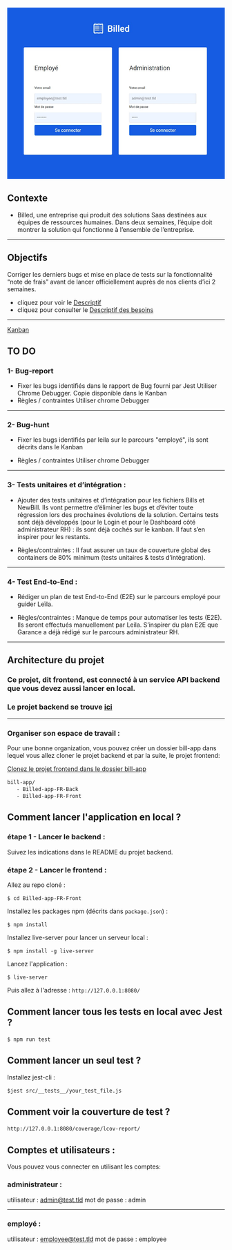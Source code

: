 ![Billed](Assets/Readme.jpg)


## Contexte
- Billed, une entreprise qui produit des solutions Saas destinées aux équipes de ressources humaines. Dans deux semaines, l’équipe doit montrer la solution qui fonctionne à l’ensemble de l’entreprise. 
---
## Objectifs
Corriger les derniers bugs et mise en place de tests sur la fonctionnalité “note de frais” avant de lancer officiellement auprès de nos clients d’ici 2 semaines. 

- cliquez pour voir le [Descriptif](Assets/Descriptif_fonctionnalites.pdf)
- cliquez pour consulter le [Descriptif des besoins](Assets/Billed%2B-%2BDescription%2Bpratique%2Bdes%2Bbesoins%2B-.pdf)

---

[Kanban](https://www.notion.so/a7a612fc166747e78d95aa38106a55ec?v=2a8d3553379c4366b6f66490ab8f0b90)

## TO DO  
 
 ### 1- Bug-report 
 * Fixer les bugs identifiés dans le rapport de Bug fourni par Jest
 Utiliser Chrome Debugger. Copie disponible dans le Kanban 
* Règles / contraintes
Utiliser chrome Debugger

--- 
### 2- Bug-hunt
* Fixer les bugs identifiés par leila sur le parcours  "employé",
ils sont décrits dans le Kanban

* Règles / contraintes
Utiliser chrome Debugger
---


### 3- Tests unitaires et d’intégration : 
* Ajouter des tests unitaires et d’intégration pour les fichiers Bills et NewBill. Ils vont permettre d’éliminer les bugs et d’éviter toute régression lors des prochaines évolutions de la solution. Certains tests sont déjà développés (pour le Login et pour le Dashboard côté administrateur RH) : ils sont déjà cochés sur le kanban. Il faut s’en inspirer pour les restants. 

* Règles/contraintes : Il faut assurer un taux de couverture global des containers de 80% minimum (tests unitaires & tests d’intégration).
--- 
### 4- Test End-to-End : 

* Rédiger un plan de test End-to-End (E2E) sur le parcours employé pour guider Leïla. 

* Règles/contraintes : Manque de temps pour automatiser les tests (E2E). Ils seront effectués manuellement par Leila. S’inspirer du plan E2E que Garance a déjà rédigé sur le parcours administrateur RH.

--- 
## Architecture du projet
### Ce projet, dit frontend, est connecté à un service API backend que vous devez aussi lancer en local.
### Le projet backend se trouve [ici](https://github.com/pascalinecte91/Billed-app-back) 
---
### Organiser son espace de travail :

Pour une bonne organization, vous pouvez créer un dossier bill-app dans lequel vous allez cloner le projet backend et par la suite, le projet frontend:

[Clonez le projet frontend dans le dossier bill-app](https://github.com/OpenClassrooms-Student-Center/Billed-app-FR-Front.git)


```
bill-app/
   - Billed-app-FR-Back
   - Billed-app-FR-Front
```

## Comment lancer l'application en local ?

### étape 1 - Lancer le backend :

Suivez les indications dans le README du projet backend.

### étape 2 - Lancer le frontend :

Allez au repo cloné :
```
$ cd Billed-app-FR-Front
```

Installez les packages npm (décrits dans `package.json`) :
```
$ npm install
```

Installez live-server pour lancer un serveur local :
```
$ npm install -g live-server
```

Lancez l'application :
```
$ live-server
```

Puis allez à l'adresse : `http://127.0.0.1:8080/`


## Comment lancer tous les tests en local avec Jest ?

```
$ npm run test
```

## Comment lancer un seul test ?

Installez jest-cli :

```
$jest src/__tests__/your_test_file.js
```

## Comment voir la couverture de test ?

`http://127.0.0.1:8080/coverage/lcov-report/`


## Comptes et utilisateurs :

Vous pouvez vous connecter en utilisant les comptes:

### administrateur : 

utilisateur : admin@test.tld 
mot de passe : admin

---
### employé :

utilisateur : employee@test.tld
mot de passe : employee

